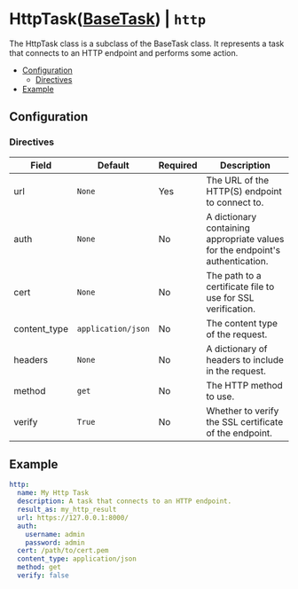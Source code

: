 # HttpTask([BaseTask](./base_task.md)) | `http`
The HttpTask class is a subclass of the BaseTask class. It represents a task that connects to an HTTP endpoint and 
performs some action.

* [Configuration](#configuration)
  * [Directives](#directives)
* [Example](#example)

## Configuration

### Directives
| Field        | Default            | Required | Description                                                                   |
|--------------|--------------------|----------|-------------------------------------------------------------------------------|
| url          | `None`             | Yes      | The URL of the HTTP(S) endpoint to connect to.                                |
| auth         | `None`             | No       | A dictionary containing appropriate values for the endpoint's authentication. |
| cert         | `None`             | No       | The path to a certificate file to use for SSL verification.                   |
| content_type | `application/json` | No       | The content type of the request.                                              |
| headers      | `None`             | No       | A dictionary of headers to include in the request.                            |
| method       | `get`              | No       | The HTTP method to use.                                                       |
| verify       | `True`             | No       | Whether to verify the SSL certificate of the endpoint.                        |

## Example
```yaml
http:
  name: My Http Task
  description: A task that connects to an HTTP endpoint.
  result_as: my_http_result
  url: https://127.0.0.1:8000/
  auth: 
    username: admin
    password: admin
  cert: /path/to/cert.pem
  content_type: application/json
  method: get
  verify: false
```
